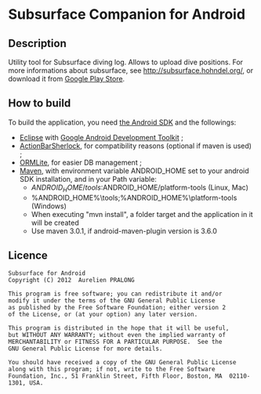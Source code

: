 Subsurface Companion for Android
================================

Description
-----------
Utility tool for Subsurface diving log. Allows to upload dive positions.
For more informations about subsurface, see http://subsurface.hohndel.org/, or download it
from [Google Play Store][7].


How to build
------------
To build the application, you need [the Android SDK][1] and the followings:
* [Eclipse][2] with [Google Android Development Toolkit][3] ;
* [ActionBarSherlock][4], for compatibility reasons (optional if maven is used) ;
* [ORMLite][5], for easier DB management ;
* [Maven][6], with environment variable ANDROID_HOME set to your android SDK installation, and in your Path variable:
	* $ANDROID_HOME/tools:$ANDROID_HOME/platform-tools (Linux, Mac)
	* %ANDROID_HOME%\tools;%ANDROID_HOME%\platform-tools (Windows)
	* When executing "mvn install", a folder target and the application in it will be created
    * Use maven 3.0.1, if android-maven-plugin version is 3.6.0


Licence
-------

	Subsurface for Android
	Copyright (C) 2012  Aurelien PRALONG
	
	This program is free software; you can redistribute it and/or
	modify it under the terms of the GNU General Public License
	as published by the Free Software Foundation; either version 2
	of the License, or (at your option) any later version.
	
	This program is distributed in the hope that it will be useful,
	but WITHOUT ANY WARRANTY; without even the implied warranty of
	MERCHANTABILITY or FITNESS FOR A PARTICULAR PURPOSE.  See the
	GNU General Public License for more details.
	
	You should have received a copy of the GNU General Public License
	along with this program; if not, write to the Free Software
	Foundation, Inc., 51 Franklin Street, Fifth Floor, Boston, MA  02110-1301, USA.



[1]: http://developer.android.com/sdk/index.html
[2]: http://www.eclipse.org/downloads/
[3]: http://developer.android.com/sdk/installing/installing-adt.html
[4]: http://actionbarsherlock.com/
[5]: http://ormlite.com/
[6]: http://maven.apache.org/download.cgi
[7]: https://play.google.com/store/apps/details?id=org.subsurface
